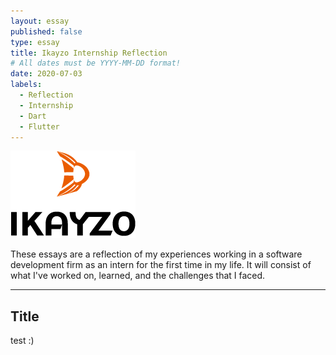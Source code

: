 ```yaml
---
layout: essay
published: false
type: essay
title: Ikayzo Internship Reflection
# All dates must be YYYY-MM-DD format!
date: 2020-07-03
labels:
  - Reflection
  - Internship
  - Dart
  - Flutter
---
```


<img class="" src="../images/logo-ikayzo.png">

These essays are a reflection of my experiences working in a software development firm as an intern for the first time in my life. It will consist of what I've worked on, learned, and the challenges that I faced.
<hr>

## Title
test :)

<!--- [a relative link](https://samuelcy.github.io/essays/2020-07-10.html)-->
